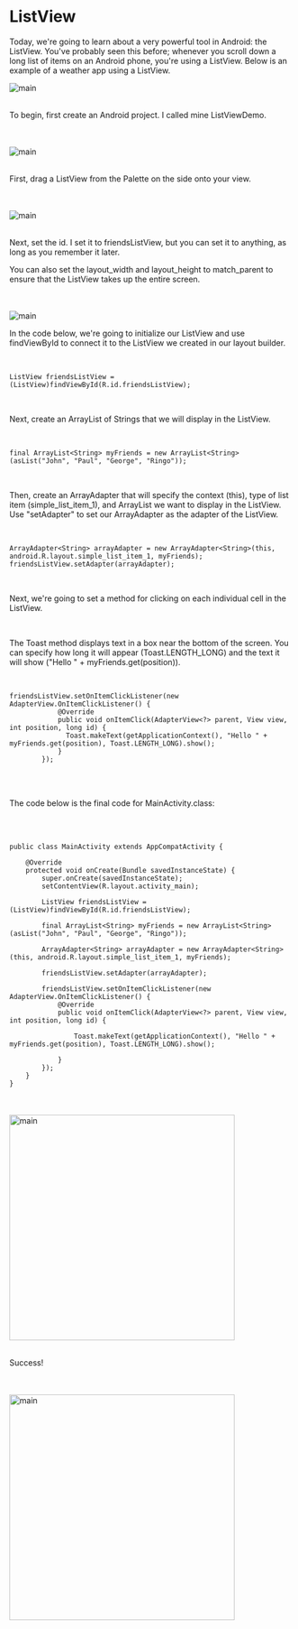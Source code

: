 
<h1>ListView</h1>



<p>Today, we're going to learn about a very powerful tool in Android: the ListView.  You've probably seen this before; whenever you scroll down a long list of items on an Android phone, you're using a ListView.  Below is an example of a weather app using a ListView.</p>

<img src = "img/weather.png" alt="main">
<br>
<br>
<p>To begin, first create an Android project.  I called mine ListViewDemo. </p>
<br>
<br>
<img src = "img/start.png" alt="main">
<br>
<br>
<p>First, drag a ListView from the Palette on the side onto your view.</p>
<br>
<br>
<img src = "img/main.png" alt="main">
<br>
<br>
<p>Next, set the id.  I set it to friendsListView, but you can set it to anything, as long as you remember it later.</p>
<p>You can also set the layout_width and layout_height to match_parent to ensure that the ListView takes up the entire screen. </p>
<br>
<br>
<img src = "img/id.png" alt="main">



<p></p>
<p></p>


<p>In the code below, we're going to initialize our ListView and use findViewById to connect it to the ListView we created in our layout builder. </p>
<br>

```
ListView friendsListView = (ListView)findViewById(R.id.friendsListView);
```

<br>
<p>Next, create an ArrayList of Strings that we will display in the ListView.</p>

<br>

```
final ArrayList<String> myFriends = new ArrayList<String>(asList("John", "Paul", "George", "Ringo"));
```

<br>

<p>Then, create an ArrayAdapter that will specify the context (this), type of list item (simple_list_item_1), and ArrayList we want to display in the ListView.  Use "setAdapter" to set our ArrayAdapter as the adapter of the ListView. </p>

<br>



```
ArrayAdapter<String> arrayAdapter = new ArrayAdapter<String>(this, android.R.layout.simple_list_item_1, myFriends);
friendsListView.setAdapter(arrayAdapter);
```

<br>

<p>Next, we're going to set a method for clicking on each individual cell in the ListView.  </p>

<br>

<p>The Toast method displays text in a box near the bottom of the screen.  You can specify how long it will appear (Toast.LENGTH_LONG) and the text it will show ("Hello " + myFriends.get(position)).</p>

<br>


```
friendsListView.setOnItemClickListener(new AdapterView.OnItemClickListener() {
            @Override
            public void onItemClick(AdapterView<?> parent, View view, int position, long id) {
              Toast.makeText(getApplicationContext(), "Hello " + myFriends.get(position), Toast.LENGTH_LONG).show();
            }
        });
```

<br>
<br>


<p>The code below is the final code for MainActivity.class:</p>

<br>
<br>

```
public class MainActivity extends AppCompatActivity {

    @Override
    protected void onCreate(Bundle savedInstanceState) {
        super.onCreate(savedInstanceState);
        setContentView(R.layout.activity_main);

        ListView friendsListView = (ListView)findViewById(R.id.friendsListView);

        final ArrayList<String> myFriends = new ArrayList<String>(asList("John", "Paul", "George", "Ringo"));

        ArrayAdapter<String> arrayAdapter = new ArrayAdapter<String>(this, android.R.layout.simple_list_item_1, myFriends);

        friendsListView.setAdapter(arrayAdapter);

        friendsListView.setOnItemClickListener(new AdapterView.OnItemClickListener() {
            @Override
            public void onItemClick(AdapterView<?> parent, View view, int position, long id) {

                Toast.makeText(getApplicationContext(), "Hello " + myFriends.get(position), Toast.LENGTH_LONG).show();

            }
        });
    }
}
```

<br>
<br>
<img src = "img/screenshot.png" width="400" alt="main">
<br>
<br>
<p>Success!</p>
<br>
<br>
<img src = "img/thumbsup.png" width="400" alt="main">
